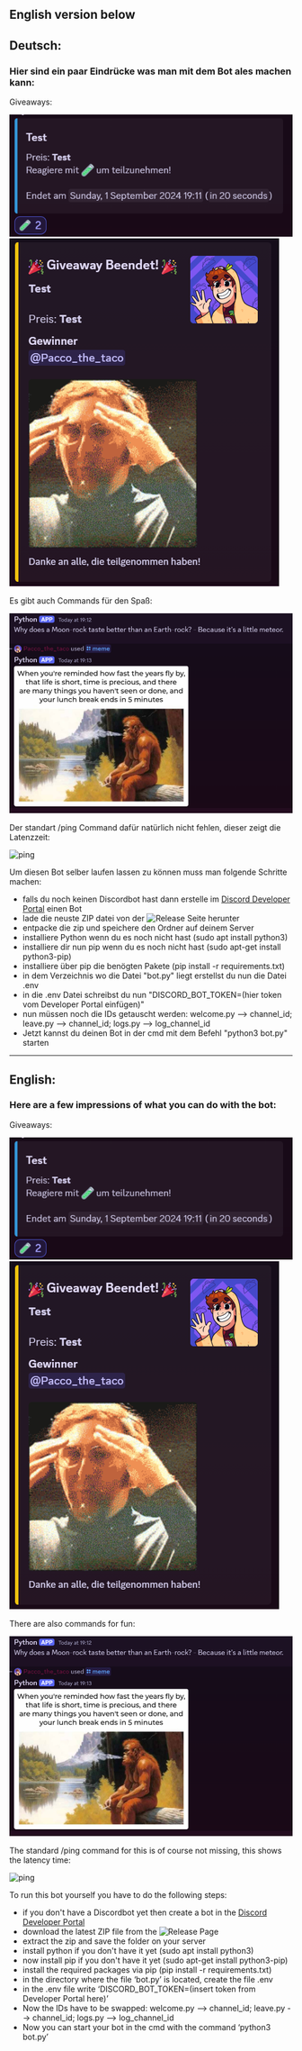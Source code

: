 ## English version below

## Deutsch:
### Hier sind ein paar Eindrücke was man mit dem Bot ales machen kann: 

Giveaways: 

![giveaways](/example_pics/giveaway.png)
![end giveaway](/example_pics/end_giveaway.png)

Es gibt auch Commands für den Spaß: 

![fun](/example_pics/fun.png)

Der standart /ping Command dafür natürlich nicht fehlen, dieser zeigt die Latenzzeit:

![ping](/example_pics/pings.png)

Um diesen Bot selber laufen lassen zu können muss man folgende Schritte machen:
- falls du noch keinen Discordbot hast dann erstelle im [Discord Developer Portal](https://discord.com/developers/applications) einen Bot
- lade die neuste ZIP datei von der ![Release Seite](https://github.com/PaccoTheTaco/Python_Discordbot/releases) herunter
- entpacke die zip und speichere den Ordner auf deinem Server
- installiere Python wenn du es noch nicht hast (sudo apt install python3)
- installiere dir nun pip wenn du es noch nicht hast (sudo apt-get install python3-pip)
- installiere über pip die benögten Pakete (pip install -r requirements.txt)
- in dem Verzeichnis wo die Datei "bot.py" liegt erstellst du nun die Datei .env 
- in die .env Datei schreibst du nun "DISCORD_BOT_TOKEN=(hier token vom Developer Portal einfügen)"
- nun müssen noch die IDs getauscht werden: welcome.py --> channel_id; leave.py --> channel_id; logs.py --> log_channel_id
- Jetzt kannst du deinen Bot in der cmd mit dem Befehl "python3 bot.py" starten

-----------------------

## English:
### Here are a few impressions of what you can do with the bot: 

Giveaways: 

![giveaways](/example_pics/giveaway.png)
![end giveaway](/example_pics/end_giveaway.png)

There are also commands for fun: 

![fun](/example_pics/fun.png)

The standard /ping command for this is of course not missing, this shows the latency time:

![ping](/example_pics/pings.png)

To run this bot yourself you have to do the following steps:
- if you don't have a Discordbot yet then create a bot in the [Discord Developer Portal](https://discord.com/developers/applications)
- download the latest ZIP file from the ![Release Page](https://github.com/PaccoTheTaco/Python_Discordbot/releases)
- extract the zip and save the folder on your server
- install python if you don't have it yet (sudo apt install python3)
- now install pip if you don't have it yet (sudo apt-get install python3-pip)
- install the required packages via pip (pip install -r requirements.txt)
- in the directory where the file ‘bot.py’ is located, create the file .env 
- in the .env file write ‘DISCORD_BOT_TOKEN=(insert token from Developer Portal here)’
- Now the IDs have to be swapped: welcome.py --> channel_id; leave.py --> channel_id; logs.py --> log_channel_id
- Now you can start your bot in the cmd with the command ‘python3 bot.py’